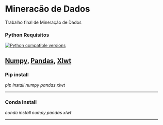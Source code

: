 # Mineracão de Dados
Trabalho final de Mineração de Dados
### Python Requisitos
<a href="https://www.python.org/doc/versions/">
	<img src="https://img.shields.io/badge/python-3.6%20%7C%203.7%20%7C%203.8-blue?style=for-the-badge" alt="Python compatible versions" />
</a><br />

[Numpy](https://numpy.org/doc/1.19/), [Pandas](https://pandas.pydata.org/docs/), [Xlwt](https://xlwt.readthedocs.io/en/latest/)
---

### Pip install
*pip install numpy pandas xlwt*<br />

---

### Conda install
*conda install numpy pandas xlwt*<br />

---